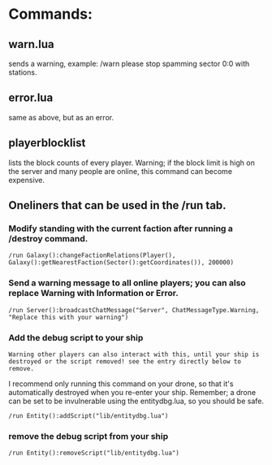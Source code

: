 # Commands:

## warn.lua
sends a warning, example: /warn please stop spamming sector 0:0 with stations.
## error.lua 
same as above, but as an error.
## playerblocklist 
lists the block counts of every player. Warning; if the block limit is high on the server and many people are online, this command can become expensive.


## Oneliners that can be used in the /run tab.

### Modify standing with the current faction after running a /destroy command.

    /run Galaxy():changeFactionRelations(Player(), Galaxy():getNearestFaction(Sector():getCoordinates()), 200000)

### Send a warning message to all online players; you can also replace Warning with Information or Error.

    /run Server():broadcastChatMessage("Server", ChatMessageType.Warning, "Replace this with your warning")


### Add the debug script to your ship 
`Warning other players can also interact with this, until your ship is destroyed or the script removed! see the entry directly below to remove.` 

I recommend only running this command on your drone, so that it's automatically destroyed when you re-enter your ship. Remember; a drone can be set to be invulnerable using the entitydbg.lua, so you should be safe.

    /run Entity():addScript("lib/entitydbg.lua")

### remove the debug script from your ship 

    /run Entity():removeScript("lib/entitydbg.lua")
